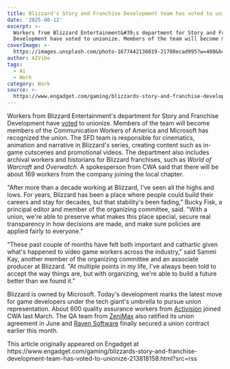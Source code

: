 ```yaml
---
title: Blizzard's Story and Franchise Development team has voted to unionize
date: '2025-08-12'
excerpt: >-
  Workers from Blizzard Entertainment&#39;s department for Story and Franchise
  Development have voted to unionize. Members of the team will become membe...
coverImage: >-
  https://images.unsplash.com/photo-1677442136019-21780ecad995?w=400&h=200&fit=crop&auto=format
author: AIVibe
tags:
  - Ai
  - Work
category: Work
source: >-
  https://www.engadget.com/gaming/blizzards-story-and-franchise-development-team-has-voted-to-unionize-213818158.html?src=rss
---
```

<p>Workers from Blizzard Entertainment&#39;s department for Story and Franchise Development have <a data-i13n="elm:context_link;elmt:doNotAffiliate;cpos:1;pos:1" class="no-affiliate-link" href="https://cwa-union.org/news/releases/blizzards-story-and-franchise-development-workers-form-latest-video-game-union">voted</a> to unionize. Members of the team will become members of the Communication Workers of America and Microsoft has recognized the union. The SFD team is responsible for cinematics, animation and narrative in Blizzard&#39;s series, creating content such as in-game cutscenes and promotional videos. The department also includes archival workers and historians for Blizzard franchises, such as <em>World of Warcraft</em> and <em>Overwatch</em>. A spokesperson from CWA said that there will be about 169 workers from the company joining the local chapter.</p>
<p>&quot;After more than a decade working at Blizzard, I&#39;ve seen all the highs and lows. For years, Blizzard has been a place where people could build their careers and stay for decades, but that stability&#39;s been fading,&quot; Bucky Fisk, a principal editor and member of the organizing committee, said. &quot;With a union, we&#39;re able to preserve what makes this place special, secure real transparency in how decisions are made, and make sure policies are applied fairly to everyone.&quot;</p>
<span id="end-legacy-contents"></span><p>&quot;These past couple of months have felt both important and cathartic given what&#39;s happened to video game workers across the industry,&quot; said Sammi Kay, another member of the organizing committee and an associate producer at Blizzard. &quot;At multiple points in my life, I&#39;ve always been told to accept the way things are, but with organizing, we&#39;re able to build a future better than we found it.&quot;</p>
<p>Blizzard is owned by Microsoft. Today&#39;s development marks the latest move for game developers under the tech giant&#39;s umbrella to pursue union representation. About 600 quality assurance workers from <a data-i13n="elm:context_link;elmt:doNotAffiliate;cpos:2;pos:1" class="no-affiliate-link" href="https://www.engadget.com/activisions-union-with-600-members-is-now-the-biggest-one-in-video-games-143000869.html">Activision</a> joined CWA last March. The QA team from <a data-i13n="elm:context_link;elmt:doNotAffiliate;cpos:3;pos:1" class="no-affiliate-link" href="https://www.engadget.com/gaming/zenimax-and-microsoft-ratify-union-agreement-224148192.html">ZeniMax</a> also ratified its union agreement in June and <a data-i13n="elm:context_link;elmt:doNotAffiliate;cpos:4;pos:1" class="no-affiliate-link" href="https://www.engadget.com/big-tech/raven-software-gets-its-union-contract-with-microsoft-three-years-after-voting-to-organize-150133353.html">Raven Software</a> finally secured a union contract earlier this month.</p>This article originally appeared on Engadget at https://www.engadget.com/gaming/blizzards-story-and-franchise-development-team-has-voted-to-unionize-213818158.html?src=rss
